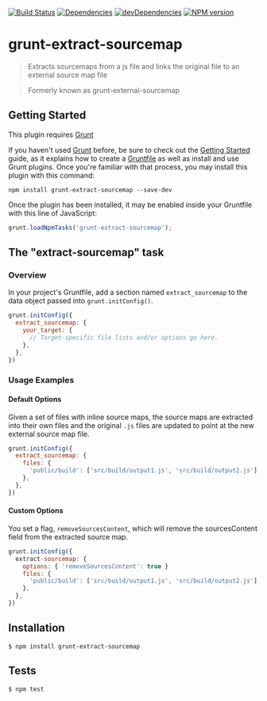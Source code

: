 [![Build Status](https://travis-ci.org/duereg/grunt-extract-sourcemap.svg)](https://travis-ci.org/duereg/grunt-extract-sourcemap)
[![Dependencies](https://david-dm.org/duereg/grunt-extract-sourcemap.svg)](https://david-dm.org/duereg/grunt-extract-sourcemap)
[![devDependencies](https://david-dm.org/duereg/grunt-extract-sourcemap/dev-status.svg)](https://david-dm.org/duereg/grunt-extract-sourcemap#info=devDependencies&view=table)
[![NPM version](https://badge.fury.io/js/grunt-extract-sourcemap.svg)](http://badge.fury.io/js/grunt-extract-sourcemap)

# grunt-extract-sourcemap

> Extracts sourcemaps from a js file and links the original file to an external source map file

> Formerly known as grunt-external-sourcemap

## Getting Started
This plugin requires [Grunt](http://gruntjs.com/)

If you haven't used [Grunt](http://gruntjs.com/) before, be sure to check out the [Getting Started](http://gruntjs.com/getting-started) guide, as it explains how to create a [Gruntfile](http://gruntjs.com/sample-gruntfile) as well as install and use Grunt plugins. Once you're familiar with that process, you may install this plugin with this command:

```shell
npm install grunt-extract-sourcemap --save-dev
```

Once the plugin has been installed, it may be enabled inside your Gruntfile with this line of JavaScript:

```js
grunt.loadNpmTasks('grunt-extract-sourcemap');
```

## The "extract-sourcemap" task

### Overview
In your project's Gruntfile, add a section named `extract_sourcemap` to the data object passed into `grunt.initConfig()`.

```js
grunt.initConfig({
  extract_sourcemap: {
    your_target: {
      // Target-specific file lists and/or options go here.
    },
  },
})
```

### Usage Examples

#### Default Options
Given a set of files with inline source maps, the source maps are extracted into their own files and the original `.js` files are updated to point at the new external source map file.

```js
grunt.initConfig({
  extract_sourcemap: {
    files: {
      'public/build': ['src/build/output1.js', 'src/build/output2.js'],
    },
  },
})
```

#### Custom Options
You set a flag, `removeSourcesContent`, which will remove the sourcesContent field from the extracted source map.

```js
grunt.initConfig({
  extract-sourcemap: {
    options: { 'removeSourcesContent': true }
    files: {
      'public/build': ['src/build/output1.js', 'src/build/output2.js'],
    },
  },
})
```

## Installation

    $ npm install grunt-extract-sourcemap

## Tests

    $ npm test
